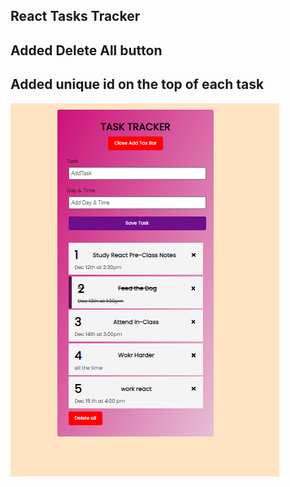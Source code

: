 ## React Tasks Tracker
## Added Delete All button
## Added unique id on the top of each task
<img src = "./todo.PNG"> 
